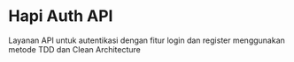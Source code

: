 # Hapi Auth API
Layanan API untuk autentikasi dengan fitur login dan register menggunakan metode TDD dan Clean Architecture
